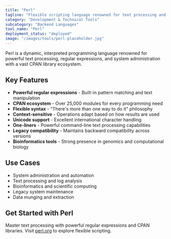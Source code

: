 ```yaml
---
title: "Perl"
tagline: "Flexible scripting language renowned for text processing and system administration"
category: "Development & Technical Tools"
subcategory: "Backend Languages"
tool_name: "Perl"
deployment_status: "deployed"
image: "/images/tools/perl-placeholder.jpg"
---
```

Perl is a dynamic, interpreted programming language renowned for powerful text processing, regular expressions, and system administration with a vast CPAN library ecosystem.

## Key Features

- **Powerful regular expressions** - Built-in pattern matching and text manipulation
- **CPAN ecosystem** - Over 25,000 modules for every programming need
- **Flexible syntax** - "There's more than one way to do it" philosophy
- **Context-sensitive** - Operations adapt based on how results are used
- **Unicode support** - Excellent international character handling
- **One-liners** - Powerful command-line text processing capabilities
- **Legacy compatibility** - Maintains backward compatibility across versions
- **Bioinformatics tools** - Strong presence in genomics and computational biology

## Use Cases

- System administration and automation
- Text processing and log analysis
- Bioinformatics and scientific computing
- Legacy system maintenance
- Data munging and extraction

## Get Started with Perl

Master text processing with powerful regular expressions and CPAN libraries. Visit [perl.org](https://www.perl.org) to explore flexible scripting.